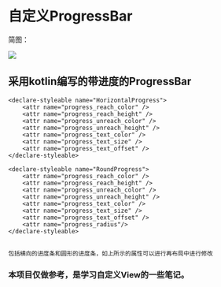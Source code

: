 # 自定义ProgressBar

简图：

![](http://ohazfcl3s.bkt.clouddn.com/progressbar.gif)

## 采用kotlin编写的带进度的ProgressBar



    <declare-styleable name="HorizontalProgress">
        <attr name="progress_reach_color" />
        <attr name="progress_reach_height" />
        <attr name="progress_unreach_color" />
        <attr name="progress_unreach_height" />
        <attr name="progress_text_color" />
        <attr name="progress_text_size" />
        <attr name="progress_text_offset" />
    </declare-styleable>
    
    <declare-styleable name="RoundProgress">
        <attr name="progress_reach_color" />
        <attr name="progress_reach_height" />
        <attr name="progress_unreach_color" />
        <attr name="progress_unreach_height" />
        <attr name="progress_text_color" />
        <attr name="progress_text_size" />
        <attr name="progress_text_offset" />
        <attr name="progress_radius"/>
    </declare-styleable>
    
    
    包括横向的进度条和圆形的进度条，如上所示的属性可以进行再布局中进行修改
    
### 本项目仅做参考，是学习自定义View的一些笔记。

